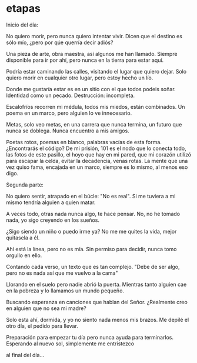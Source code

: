 # etapas

Inicio del día:

No quiero morir,
pero nunca quiero intentar vivir.
Dicen que el destino es sólo mío,
¿pero por qúe querría decir adiós?

Una pieza de arte, obra maestra,
así algunos me han llamado.
Siempre disponible para ir por ahí,
pero nunca en la tierra para estar aquí.

Podría estar caminando las calles,
visitando el lugar que quiero dejar.
Solo quiero morir en cualquier otro lugar,
pero estoy hecho un lío.

Donde me gustaría estar es
en un sitio con el que todos podeis soñar.
Identidad como un pecado.
Destrucción: incompleta.

Escalofríos recorren mi médula,
todos mis miedos, están combinados.
Un poema en un marco,
pero alguien lo ve innecesario.

Metas, solo veo metas,
en una carrera que nunca termina,
un futuro que nunca se doblega.
Nunca encuentro a mis amigos.

Poetas rotos, poemas en blanco,
palabras vacías de esta forma.
¿Encontrarás el código?
De mi prisión, 101 es el nodo
que lo conecta todo,
las fotos de este pasillo,
el hoyo que hay en mi pared,
que mi corazón utilizó para escapar la celda,
evitar la decadencia, venas rotas.
La mente que una vez quiso fama,
encajada en un marco, siempre es lo mismo,
al menos eso digo.

Segunda parte:

No quiero sentir,
atrapado en el búcle: "No es real".
Si me tuviera a mi mismo
tendría alguien a quien matar.

A veces todo, otras nada
nunca algo, te hace pensar.
No, no he tomado nada,
yo sigo creyendo en los sueños.

¿Sigo siendo un niño
o puedo irme ya?
No me me quites la vida,
mejor quitasela a él.

Ahí está la línea,
pero no es mía.
Sin permiso para decidir,
nunca tomo orgullo en ello.

Contando cada verso,
un texto que es tan complejo.
"Debe de ser algo, pero no es nada
así que me vuelvo a la cama"

Llorando en el suelo
pero nadie abrió la puerta.
Mientras tanto alguien cae en la pobreza
y lo llamamos un mundo pequeño.

Buscando esperanza en canciones
que hablan del Señor.
¿Realmente creo en alguien que
no sea mi madre?

Solo esta ahí, dormida,
y yo no siento nada menos mis brazos.
Me depilé el otro día,
el pedido para llevar.

Preparación para empezar tu día
pero nunca ayuda para terminarlos.
Esperando al nuevo sol,
simplemente me entristezco

al final del día...